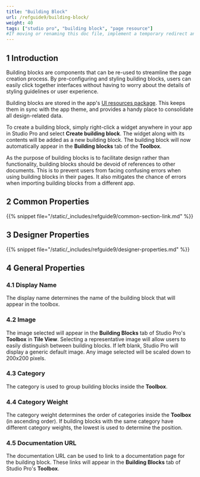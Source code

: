 ```yaml
---
title: "Building Block"
url: /refguide9/building-block/
weight: 40
tags: ["studio pro", "building block", "page resource"]
#If moving or renaming this doc file, implement a temporary redirect and let the respective team know they should update the URL in the product. See Mapping to Products for more details.
---
```


## 1 Introduction

Building blocks are components that can be re-used to streamline the page creation process. By pre-configuring and styling building blocks, users can easily click together interfaces without having to worry about the details of styling guidelines or user experience. 

Building blocks are stored in the app's [UI resources package](/refguide9/ui-resources-package/). This keeps them in sync with the app theme, and provides a handy place to consolidate all design-related data. 

To create a building block, simply right-click a widget anywhere in your app in Studio Pro and select **Create building block**. The widget along with its contents will be added as a new building block. The building block will now automatically appear in the **Building blocks** tab of the **Toolbox**. 

As the purpose of building blocks is to facilitate design rather than functionality, building blocks should be devoid of references to other documents. This is to prevent users from facing confusing errors when using building blocks in their pages. It also mitigates the chance of errors when importing building blocks from a different app. 

## 2 Common Properties

{{% snippet file="/static/_includes/refguide9/common-section-link.md" %}}

## 3 Designer Properties

{{% snippet file="/static/_includes/refguide9/designer-properties.md" %}}

## 4 General Properties

### 4.1 Display Name

The display name determines the name of the building block that will appear in the toolbox. 

### 4.2 Image

The image selected will appear in the **Building Blocks** tab of Studio Pro's **Toolbox** in **Tile View**. Selecting a representative image will allow users to easily distinguish between building blocks. If left blank, Studio Pro will display a generic default image. Any image selected will be scaled down to 200x200 pixels.

### 4.3 Category

The category is used to group building blocks inside the **Toolbox**.

### 4.4 Category Weight

The category weight determines the order of categories inside the **Toolbox** (in ascending order). If building blocks with the same category have different category weights, the lowest is used to determine the position.

### 4.5 Documentation URL

The documentation URL can be used to link to a documentation page for the building block. These links will appear in the **Building Blocks** tab of Studio Pro's **Toolbox**.
